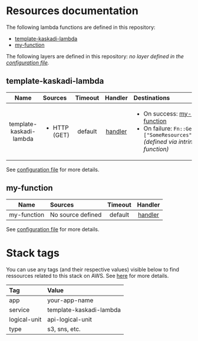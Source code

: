 # Resources documentation

The following lambda functions are defined in this repository:
- [template-kaskadi-lambda](#template-kaskadi-lambda)
- [my-function](#my-function)

The following layers are defined in this repository:
_no layer defined in the [configuration file](./serverless.yml)._

## template-kaskadi-lambda <a name="template-kaskadi-lambda"></a>

|           Name          | Sources                      | Timeout |                 Handler                 | Destinations                                                                                                                                           |
| :---------------------: | :--------------------------- | :-----: | :-------------------------------------: | :----------------------------------------------------------------------------------------------------------------------------------------------------- |
| template-kaskadi-lambda | <ul><li>HTTP (GET)</li></ul> | default | [handler](./template-kaskadi-lambda.js) | <ul><li>On success: [my-function](#my-function)</li><li>On failure: `Fn::GetAtt: ["SomeResources","Arn"]` _(defined via intrinsic function)_</li></ul> |

See [configuration file](./serverless.yml) for more details.

## my-function <a name="my-function"></a>

|     Name    | Sources           | Timeout |                 Handler                 |
| :---------: | :---------------- | :-----: | :-------------------------------------: |
| my-function | No source defined | default | [handler](./template-kaskadi-lambda.js) |

See [configuration file](./serverless.yml) for more details.

# Stack tags

You can use any tags (and their respective values) visible below to find ressources related to this stack on AWS. See [here](https://docs.amazonaws.cn/en_us/AWSCloudFormation/latest/UserGuide/aws-properties-resource-tags.html) for more details.

| Tag          | Value                   |
| :----------- | :---------------------- |
| app          | your-app-name           |
| service      | template-kaskadi-lambda |
| logical-unit | api-logical-unit        |
| type         | s3, sns, etc.           |